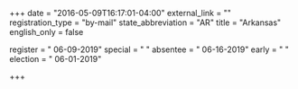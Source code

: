 +++
date = "2016-05-09T16:17:01-04:00"
external_link = ""
registration_type = "by-mail"
state_abbreviation = "AR"
title = "Arkansas"
english_only = false

register = " 06-09-2019"
special = " "
absentee = " 06-16-2019"
early = " "
election = " 06-01-2019"

+++
